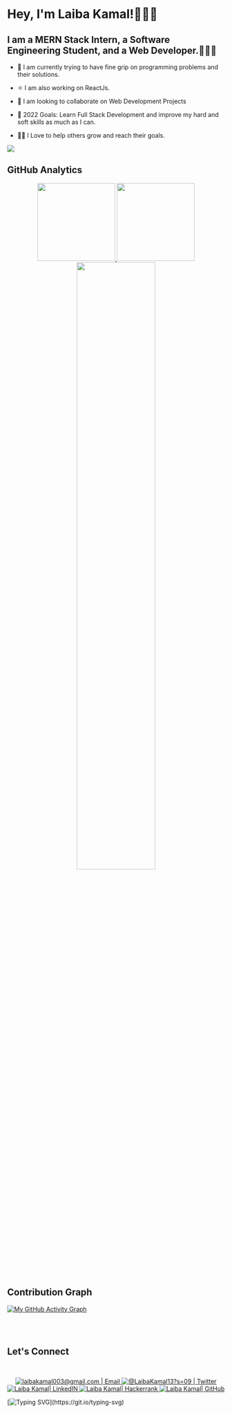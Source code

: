 # Hey, I'm Laiba Kamal!🙋🏻‍♀️

## I am a MERN Stack Intern, a Software Engineering Student, and a Web Developer.👩🏻‍💻
- 🔬 I am currently trying to have fine grip on programming problems and their solutions.
- ⚛️ I am also working on ReactJs.
- 👯 I am looking to collaborate on Web Development Projects
- 🥅 2022 Goals: Learn Full Stack Development and improve my hard and soft skills as much as I can. 
- 💁🏻 I Love to help others grow and reach their goals.

	<a  align="center">
![](https://komarev.com/ghpvc/?username=laibakamal&color=blueviolet&label=Profile+Views)
	</a>


## GitHub Analytics

<p align="center">
	<a href="https://github.com/laibakamal">
		<img height="180em" src="https://github-readme-stats.vercel.app/api?username=laibakamal&show_icons=true&theme=algolia&include_all_commits=true&count_private=true"/>
		<img height="180em" src="https://github-readme-stats-eight-theta.vercel.app/api/top-langs/?username=laibakamal&layout=compact&langs_count=8&theme=algolia"/>
	</a>
	<img width="60%" src="https://github-readme-streak-stats.herokuapp.com/?user=laibakamal&show_icons=true&locale=en&layout=demo&theme=algolia" />
</p>

##  Contribution Graph

[![My GitHub Activity Graph](https://activity-graph.herokuapp.com/graph?username=laibakamal&theme=react-dark)](https://github.com/laibakamal)





<!-- <h2><i>💻 Tech Stack</i></h2>

<table width="100">
<tr>
    <td align='center' width="190" height="150">
        <img src="https://www.vectorlogo.zone/logos/w3_html5/w3_html5-icon.svg">
    </td>
     <td align='center' width="190" height="150">
        <img src="https://www.vectorlogo.zone/logos/w3_css/w3_css-icon.svg">
    </td>
    <td align='center' width="190" height="150">
        <img src="https://github.com/abranhe/programming-languages-logos/blob/master/src/javascript/javascript.svg" width="60">
    </td>
    <td align='center' width="190" height="150">
        <img src="https://www.vectorlogo.zone/logos/java/java-vertical.svg" width="60">
    </td>
</tr>
<tr>
    <td align='center' height="150">
        <img src="https://www.vectorlogo.zone/logos/unity3d/unity3d-icon.svg"  width="60" height="40">
    </td>
    <td align='center' height="150">
        <img src="https://github.com/devicons/devicon/blob/master/icons/cplusplus/cplusplus-original.svg">
    </td>
    <td align='center'height="150">
        <img src="https://camo.githubusercontent.com/f6f986e8481e344792ddd3d38c03fdbeb3873785677fe2de24ec1fb52ff13cda/68747470733a2f2f646f776e6c6f61642e6c6f676f2e77696e652f6c6f676f2f4d7953514c2f4d7953514c2d4c6f676f2e77696e652e706e67">
    </td>
    <td align='center'height="150">
        <img src="https://www.vectorlogo.zone/logos/python/python-icon.svg">
    </td>
</tr>
<tr>
    <td align='center'height="150">
        <img src="https://www.vectorlogo.zone/logos/dotnet/dotnet-icon.svg" height="40" width="60">
    </td>
    <td align='center'height="150">
        <a href="https://docs.microsoft.com/en-us/dotnet/csharp/">
    </td>
    <td align='center'height="150">
        <a href="https://www.microsoft.com/en-us/sql-server" width="60">
    </td>
    <td align='center'height="150">
        <img src="https://www.vectorlogo.zone/logos/git-scm/git-scm-icon.svg">
    </td>
</tr>

    
</table>

-->

<br />
<br />


## Let's Connect
<br/>
<p align="center">
	<a href="mailto:laibakamal003@gmail.com">
		<img  alt="laibakamal003@gmail.com | Email" src="https://img.shields.io/badge/gmail-%231DA1F2.svg?&style=for-the-badge&logo=gmail&logoColor=white&color=B23121" />
	</a>
	<a href="https://twitter.com/LaibaKamal13?s=09">
		<img alt="@LaibaKamal13?s=09 | Twitter" src="https://img.shields.io/badge/twitter-%231DA1F2.svg?&style=for-the-badge&logo=twitter&logoColor=white" />
	</a>
	<a href="https://www.linkedin.com/in/laiba-kamal-645906213/">
		<img alt="Laiba Kamal| LinkedIN"  src="https://img.shields.io/badge/linkedin-%230077B5.svg?&style=for-the-badge&logo=linkedin&logoColor=white" />
	</a>
	<a href="https://www.hackerrank.com/laibakamal003">
		<img alt="Laiba Kamal| Hackerrank"  src="https://img.shields.io/badge/Hackerrank-%23964B00.svg?style=for-the-badge&logo=CodeChef&logoColor=white" />
	</a>
	<a href="https://github.com/laibakamal">
		<img alt="Laiba Kamal| GitHub"  src="https://img.shields.io/badge/github-%23121011.svg?style=for-the-badge&logo=github&logoColor=white" />
	</a>
	<br />
</p>

  [![Typing SVG](https://readme-typing-svg.herokuapp.com?font=firacode&color=%23FF00ED&size=26&duration=2500&center=true&vCenter=true&lines=Glad+to+see+you+here!;Thanks+For+Visiting!)](https://git.io/typing-svg)
